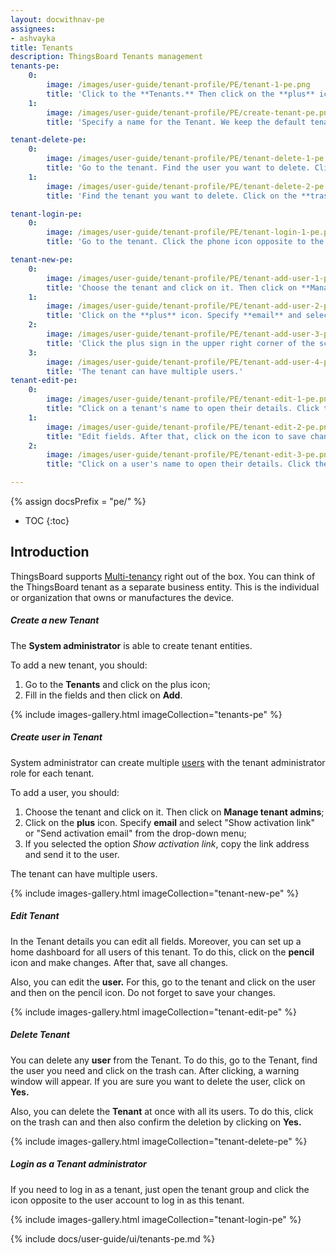 ```yaml
---
layout: docwithnav-pe
assignees:
- ashvayka
title: Tenants
description: ThingsBoard Tenants management 
tenants-pe:
    0:
        image: /images/user-guide/tenant-profile/PE/tenant-1-pe.png
        title: 'Click to the **Tenants.** Then click on the **plus** icon.'
    1:
        image: /images/user-guide/tenant-profile/PE/create-tenant-pe.png
        title: 'Specify a name for the Tenant. We keep the default tenant profile. Fill in the fields that you think are important. Then click **Add.**'

tenant-delete-pe:
    0:
        image: /images/user-guide/tenant-profile/PE/tenant-delete-1-pe.png
        title: 'Go to the tenant. Find the user you want to delete. Click on the **trash can** icon and confirm the deletion by clicking on **Yes**'
    1:
        image: /images/user-guide/tenant-profile/PE/tenant-delete-2-pe.png
        title: 'Find the tenant you want to delete. Click on the **trash can** icon and confirm the deletion by clicking on **Yes**'

tenant-login-pe:
    0:
        image: /images/user-guide/tenant-profile/PE/tenant-login-1-pe.png
        title: 'Go to the tenant. Click the phone icon opposite to the user account to log in as a tenant.'

tenant-new-pe:
    0:
        image: /images/user-guide/tenant-profile/PE/tenant-add-user-1-pe.png
        title: 'Choose the tenant and click on it. Then click on **Manage tenant admins**.'
    1:
        image: /images/user-guide/tenant-profile/PE/tenant-add-user-2-pe.png
        title: 'Click on the **plus** icon. Specify **email** and select "Show activation link" or "Send activation email" from the drop-down menu.'
    2:
        image: /images/user-guide/tenant-profile/PE/tenant-add-user-3-pe.png
        title: 'Click the plus sign in the upper right corner of the screen. Enter information about the new user and select _Show activation link_ or _Send activation email_ from the drop-down menu.'
    3:
        image: /images/user-guide/tenant-profile/PE/tenant-add-user-4-pe.png
        title: 'The tenant can have multiple users.'
tenant-edit-pe:
    0:
        image: /images/user-guide/tenant-profile/PE/tenant-edit-1-pe.png
        title: "Click on a tenant's name to open their details. Click the pencil icon to edit the account info."
    1:
        image: /images/user-guide/tenant-profile/PE/tenant-edit-2-pe.png
        title: "Edit fields. After that, click on the icon to save changes."
    2:
        image: /images/user-guide/tenant-profile/PE/tenant-edit-3-pe.png
        title: "Click on a user's name to open their details. Click the pencil icon to edit the account info. After editing, save all changes."

---
```


{% assign docsPrefix = "pe/" %}

* TOC
{:toc}

## Introduction

ThingsBoard supports [Multi-tenancy](https://en.wikipedia.org/wiki/Multitenancy) right out of the box. You can think of the ThingsBoard tenant as a separate business entity. This is the individual or organization that owns or manufactures the device.

##### Сreate a new Tenant

The **System administrator** is able to create tenant entities.

To add a new tenant, you should:
1. Go to the **Tenants** and click on the plus icon;
2. Fill in the fields and then click on **Add**.

{% include images-gallery.html imageCollection="tenants-pe" %}

##### Сreate user in Tenant

System administrator can create multiple [users](/docs/{{docsPrefix}}user-guide/ui/users) with the tenant administrator role for each tenant.

To add a user, you should:
1. Choose the tenant and click on it. Then click on **Manage tenant admins**;
2. Click on the **plus** icon. Specify **email** and select "Show activation link" or "Send activation email" from the drop-down menu;
3. If you selected the option _Show activation link_, copy the link address and send it to the user.

The tenant can have multiple users.

{% include images-gallery.html imageCollection="tenant-new-pe" %}

##### Edit Tenant

In the Tenant details you can edit all fields. Moreover, you can set up a home dashboard for all users of this tenant. To do this, click on the **pencil** icon and make changes. After that, save all changes.

Also, you can edit the **user.** For this, go to the tenant and click on the user and then on the pencil icon. Do not forget to save your changes.

{% include images-gallery.html imageCollection="tenant-edit-pe" %}

##### Delete Tenant

You can delete any **user** from the Tenant. To do this, go to the Tenant, find the user you need and click on the trash can. After clicking, a warning window will appear. If you are sure you want to delete the user, click on **Yes.**

Also, you can delete the **Tenant** at once with all its users. To do this, click on the trash can and then also confirm the deletion by clicking on **Yes.**

{% include images-gallery.html imageCollection="tenant-delete-pe" %}

##### Login as a Tenant administrator

If you need to log in as a tenant, just open the tenant group and click the icon opposite to the user account to log in as this tenant.

{% include images-gallery.html imageCollection="tenant-login-pe" %}
<br>


{% include docs/user-guide/ui/tenants-pe.md %}